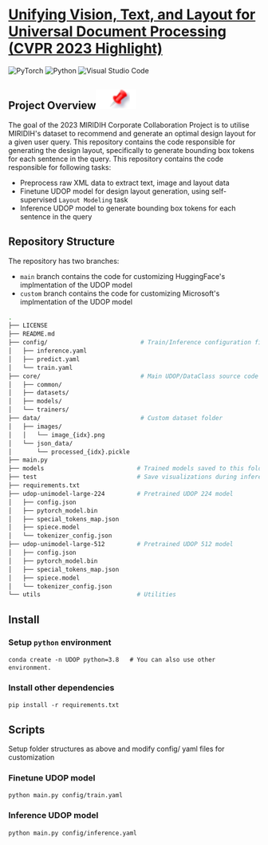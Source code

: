 # [Unifying Vision, Text, and Layout for Universal Document Processing (CVPR 2023 Highlight)](https://arxiv.org/abs/2212.02623)


![PyTorch](https://img.shields.io/badge/PyTorch-%23EE4C2C.svg?style=for-the-badge&logo=PyTorch&logoColor=white)
![Python](https://img.shields.io/badge/python-3670A0?style=for-the-badge&logo=python&logoColor=ffdd54)
![Visual Studio Code](https://img.shields.io/badge/Visual%20Studio%20Code-0078d7.svg?style=for-the-badge&logo=visual-studio-code&logoColor=white)


## Project Overview![](https://raw.githubusercontent.com/aregtech/areg-sdk/master/docs/img/pin.svg)

The goal of the 2023 MIRIDIH Corporate Collaboration Project is to utilise MIRIDIH's dataset to recommend and generate an optimal design layout for a given user query. This repository contains the code responsible for generating the design layout, specifically to generate bounding box tokens for each sentence in the query. This repository contains the code responsible for following tasks:
- Preprocess raw XML data to extract text, image and layout data
- Finetune UDOP model for design layout generation, using self-supervised `Layout Modeling` task
- Inference UDOP model to generate bounding box tokens for each sentence in the query


## Repository Structure
The repository has two branches:
- `main` branch contains the code for customizing HuggingFace's implmentation of the UDOP model
- `custom` branch contains the code for customizing Microsoft's implmentation of the UDOP model


``` bash
.
├── LICENSE
├── README.md
├── config/                          # Train/Inference configuration files
│   ├── inference.yaml
│   ├── predict.yaml
│   └── train.yaml
├── core/                            # Main UDOP/DataClass source code
│   ├── common/
│   ├── datasets/
│   ├── models/
│   └── trainers/
├── data/                            # Custom dataset folder
│   ├── images/
│   │   └── image_{idx}.png
│   └── json_data/
│       └── processed_{idx}.pickle
├── main.py                     
├── models                          # Trained models saved to this folder
├── test                            # Save visualizations during inference
├── requirements.txt
├── udop-unimodel-large-224         # Pretrained UDOP 224 model
│   ├── config.json
│   ├── pytorch_model.bin
│   ├── special_tokens_map.json
│   ├── spiece.model
│   └── tokenizer_config.json
├── udop-unimodel-large-512         # Pretrained UDOP 512 model
│   ├── config.json
│   ├── pytorch_model.bin
│   ├── special_tokens_map.json
│   ├── spiece.model
│   └── tokenizer_config.json
└── utils                           # Utilities
```

## Install
### Setup `python` environment
```
conda create -n UDOP python=3.8   # You can also use other environment.
```
### Install other dependencies
```
pip install -r requirements.txt
```



## Scripts
Setup folder structures as above and modify config/ yaml files for customization

### Finetune UDOP model
```
python main.py config/train.yaml
```

### Inference UDOP model
```
python main.py config/inference.yaml
```